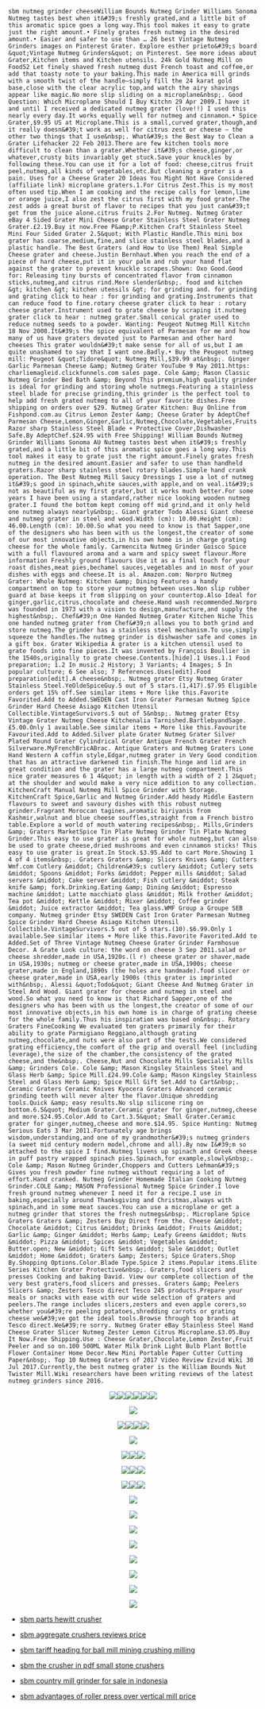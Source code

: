 
```
sbm nutmeg grinder cheeseWilliam Bounds Nutmeg Grinder Williams Sonoma Nutmeg tastes best when it&#39;s freshly grated,and a little bit of this aromatic spice goes a long way.This tool makes it easy to grate just the right amount.• Finely grates fresh nutmeg in the desired amount.• Easier and safer to use than … 26 best Vintage Nutmeg Grinders images on Pinterest Grater. Explore esther prieto&#39;s board &quot;Vintage Nutmeg Grinders&quot; on Pinterest. See more ideas about Grater,Kitchen items and Kitchen utensils. 24k Gold Nutmeg Mill on Food52 Let finely shaved fresh nutmeg dust French toast and coffee,or add that toasty note to your baking.This made in America mill grinds with a smooth twist of the handle—simply fill the 24 karat gold base,close with the clear acrylic top,and watch the airy shavings appear like magic.No more slip sliding on a microplane&nbsp;. Good Question: Which Microplane Should I Buy Kitchn 29 Apr 2009.I have it and until I received a dedicated nutmeg grater (love!!) I used this nearly every day.It works equally well for nutmeg and cinnamon.• Spice Grater,$9.95 US at Microplane.This is a small,curved grater,though,and it really doesn&#39;t work as well for citrus zest or cheese — the other two things that I use&nbsp;. What&#39;s the Best Way to Clean a Grater Lifehacker 22 Feb 2013.There are few kitchen tools more difficult to clean than a grater.Whether it&#39;s cheese,ginger,or whatever,crusty bits invariably get stuck.Save your knuckles by following these.You can use it for a lot of food: cheese,citrus fruit peel,nutmeg,all kinds of vegetables,etc.But cleaning a grater is a pain. Uses for a Cheese Grater 20 Ideas You Might Not Have Considered (affiliate link) microplane graters.1.For Citrus Zest.This is my most often used tip.When I am cooking and the recipe calls for lemon,lime or orange juice,I also zest the citrus first with my food grater.The zest adds a great burst of flavor to recipes that you just can&#39;t get from the juice alone.citrus fruits 2.For Nutmeg. Nutmeg Grater eBay 4 Sided Grater Mini Cheese Grater Stainless Steel Grater Nutmeg Grater.£2.19.Buy it now.Free P&amp;P.Kitchen Craft Stainless Steel Mini Four Sided Grater 2.5&quot; With Plastic Handle.This mini box grater has coarse,medium,fine,and slice stainless steel blades,and a plastic handle. The Best Graters (and How to Use Them) Real Simple Cheese grater and cheese.Justin Bernhaut.When you reach the end of a piece of hard cheese,put it in your palm and rub your hand flat against the grater to prevent knuckle scrapes.Shown: Oxo Good.Good for: Releasing tiny bursts of concentrated flavor from cinnamon sticks,nutmeg,and citrus rind.More slender&nbsp;. food and kitchen &gt; kitchen &gt; kitchen utensils &gt; for grinding and. for grinding and grating click to hear : for grinding and grating.Instruments that can reduce food to fine.rotary cheese grater click to hear : rotary cheese grater.Instrument used to grate cheese by scraping it.nutmeg grater click to hear : nutmeg grater.Small conical grater used to reduce nutmeg seeds to a powder. Wanting: Peugeot Nutmeg Mill Kitchn 18 Nov 2008.It&#39;s the spice equivalent of Parmesan for me and how many of us have graters devoted just to Parmesan and other hard cheeses This grater wouldn&#39;t make sense for all of us,but I am quite unashamed to say that I want one.Badly.• Buy the Peugeot nutmeg mill: Peugeot &quot;Tidore&quot; Nutmeg Mill,$39.99 at&nbsp;. Ginger Garlic Parmesan Cheese &amp; Nutmeg Grater YouTube 9 May 2011.https: charliemagleid.clickfunnels.com sales page. Cole &amp; Mason Classic Nutmeg Grinder Bed Bath &amp; Beyond This premium,high quality grinder is ideal for grinding and storing whole nutmegs.Featuring a stainless steel blade for precise grinding,this grinder is the perfect tool to help add fresh grated nutmeg to all of your favorite dishes.Free shipping on orders over $29. Nutmeg Grater Kitchen: Buy Online from Fishpond.com.au Citrus Lemon Zester &amp; Cheese Grater by AdeptChef Parmesan Cheese,Lemon,Ginger,Garlic,Nutmeg,Chocolate,Vegetables,Fruits Razor sharp Stainless Steel Blade + Protective Cover,Dishwasher Safe.By AdeptChef.$24.95 with Free Shipping! William Bounds Nutmeg Grinder Williams Sonoma AU Nutmeg tastes best when it&#39;s freshly grated,and a little bit of this aromatic spice goes a long way.This tool makes it easy to grate just the right amount.Finely grates fresh nutmeg in the desired amount.Easier and safer to use than handheld graters.Razor sharp stainless steel rotary blades.Simple hand crank operation. The Best Nutmeg Mill Saucy Dressings I use a lot of nutmeg it&#39;s good in spinach,white sauces,with apple,and on veal.it&#39;s not as beautiful as my first grater,but it works much better.For some years I have been using a standard,rather nice looking wooden nutmeg grater.I found the bottom kept coming off mid grind,and it only held one nutmeg always nearly&nbsp;. Giant grater Todo Alessi Giant cheese and nutmeg grater in steel and wood.Width (cm): 10.00.Height (cm): 46.00.Length (cm): 10.00.So what you need to know is that Sapper,one of the designers who has been with us the longest,the creator of some of our most innovative objects,in his own home is in charge grating cheese for the whole family. Carmencita Nutmeg Grinder Goisco Spice with a full flavoured aroma and a warm and spicy sweet flavour.More information Freshly ground flavours Use it as a final touch for your roast dishes,meat pies,bechamel sauces,vegetables and in most of your dishes with eggs and cheese.It is al. Amazon.com: Norpro Nutmeg Grater: Whole Nutmeg: Kitchen &amp; Dining Features a handy compartment on top to store your nutmeg between uses.Non slip rubber guard at base keeps it from slipping on your countertop.Also Ideal for ginger,garlic,citrus,chocolate and cheese.Hand wash recommended.Norpro was founded in 1973 with a vision to design,manufacture,and supply the highest&nbsp;. Chef&#39;n One Handed Nutmeg Grater Kitchen Niche This one handed nutmeg grater from Chef&#39;n allows you to both grind and store nutmeg.The grinder has a stainless steel mechanism.To use,simply squeeze the handles.The nutmeg grinder is dishwasher safe and comes in a gift box. Grater Wikipedia A grater is a kitchen utensil used to grate foods into fine pieces.It was invented by François Boullier in the 1540s,originally to grate cheese.Contents.[hide].1 Uses.1.1 Food preparation; 1.2 In music.2 History; 3 Variants; 4 Images; 5 In popular culture; 6 See also; 7 References.Uses[edit].Food preparation[edit].A cheese&nbsp;. Nutmeg grater Etsy Nutmeg Grater Stainless Steel.YeOldeSpiceGuy.5 out of 5 stars.(1,417).$7.95 Eligible orders get 15% off.See similar items + More like this.Favorite Favorited.Add to Added.SWEDEN Cast Iron Grater Parmesan Nutmeg Spice Grinder Hard Cheese Asiago Kitchen Utensil Collectible.VintageSurvivors.5 out of 5&nbsp;. Nutmeg grater Etsy Vintage Grater Nutmeg Cheese Kitchenalia Tarnished.BartlebyandSage.£5.00.Only 1 available.See similar items + More like this.Favourite Favourited.Add to Added.Silver plate Grater Nutmeg Grater Silver Plated Round Grater Cylindrical Grater Antique French Grater French Silverware.MyFrenchBricABrac. Antique Graters and Nutmeg Graters Lone Hand Western A coffin style,Edgar,nutmeg grater in Very Good condition that has an attractive darkened tin finish.The hinge and lid are in great condition and the grater has a large nutmeg compartment.This nice grater measures 6 1 4&quot; in length with a width of 2 1 2&quot; at the shoulder and would make a very nice addition to any collection. KitchenCraft Manual Nutmeg Mill Spice Grinder with Storage. KitchenCraft Spice,Garlic and Nutmeg Grinder.Add heady Middle Eastern flavours to sweet and savoury dishes with this robust nutmeg grinder.Fragrant Moroccan tagines,aromatic biriyanis from Kashmir,walnut and blue cheese souffles,straight from a French bistro table.Explore a world of mouth watering recipes&nbsp;. Mills,Grinders &amp; Graters MarketSpice Tin Plate Nutmeg Grinder Tin Plate Nutmeg Grinder.This easy to use grater is great for whole nutmeg,but can also be used to grate cheese,dried mushrooms and even cinnamon sticks! This easy to use grater is great.In Stock.$3.95.Add to cart More.Showing 1 4 of 4 items&nbsp;. Graters Graters &amp; Slicers Knives &amp; Cutters Wmf.com Cutlery &middot; Children&#39;s cutlery &middot; Cutlery sets &middot; Spoons &middot; Forks &middot; Pepper mills &middot; Salad servers &middot; Cake server &middot; Fish cutlery &middot; Steak knife &amp; fork.Drinking.Eating &amp; Dining &middot; Espresso machine &middot; Latte macchiato glass &middot; Milk frother &middot; Tea pot &middot; Kettle &middot; Mixer &middot; Coffee grinder &middot; Juice extractor &middot; Tea glass.WMF Group a Groupe SEB company. Nutmeg grinder Etsy SWEDEN Cast Iron Grater Parmesan Nutmeg Spice Grinder Hard Cheese Asiago Kitchen Utensil Collectible.VintageSurvivors.5 out of 5 stars.(10).$6.99.Only 1 available.See similar items + More like this.Favorite Favorited.Add to Added.Set of Three Vintage Nutmeg Cheese Grater Grinder Farmhosue Decor. A Grate Look culture: the word on cheese 3 Sep 2011.salad or cheese shredder,made in USA,1920s.(l r) cheese grater or shaver,made in USA,1930s; nutmeg or cheese grater,made in USA,1900s; cheese grater,made in England,1890s (the holes are handmade).food slicer or cheese grater,made in USA,early 1900s (this grater is imprinted with&nbsp;. Alessi &quot;Todo&quot; Giant Cheese And Nutmeg Grater in Steel And Wood. Giant grater for cheese and nutmeg in steel and wood.So what you need to know is that Richard Sapper,one of the designers who has been with us the longest,the creator of some of our most innovative objects,in his own home is in charge of grating cheese for the whole family.Thus his inspiration was based on&nbsp;. Rotary Graters FineCooking We evaluated ten graters primarily for their ability to grate Parmigiano Reggiano,although grating nutmeg,chocolate,and nuts were also part of the tests.We considered grating efficiency,the comfort of the grip and overall feel (including leverage),the size of the chamber,the consistency of the grated cheese,and the&nbsp;. Cheese,Nut and Chocolate Mills Speciality Mills &amp; Grinders Cole. Cole &amp; Mason Kingsley Stainless Steel and Glass Herb &amp; Spice Mill.£24.99.Cole &amp; Mason Kingsley Stainless Steel and Glass Herb &amp; Spice Mill Gift Set.Add to Cart&nbsp;. Ceramic Graters Ceramic Knives Kyocera Graters Advanced ceramic grinding teeth will never alter the flavor.Unique shredding tools.Quick &amp; easy results.No slip silicone ring on bottom.6.5&quot; Medium Grater.Ceramic grater for ginger,nutmeg,cheese and more.$24.95.Color.Add to Cart.3.5&quot; Small Grater.Ceramic grater for ginger,nutmeg,cheese and more.$14.95. Spice Hunting: Nutmeg Serious Eats 3 Mar 2011.Fortunately age brings wisdom,understanding,and one of my grandmother&#39;s nutmeg grinders (a sweet mid century modern model,chrome and all).By now I&#39;m so attached to the spice I find.Nutmeg livens up spinach and Greek cheese in puff pastry wrapped spinach pies.Spinach,for example,slowly&nbsp;. Cole &amp; Mason Nutmeg Grinder,Choppers and Cutters Lehman&#39;s Gives you fresh powder fine nutmeg without requiring a lot of effort.Hand cranked. Nutmeg Grinder Homemade Italian Cooking Nutmeg Grinder.COLE &amp; MASON Professional Nutmeg Spice Grinder.I love fresh ground nutmeg whenever I need it for a recipe.I use in baking,especially around Thanksgiving and Christmas,always with spinach,and in some meat sauces.You can use a microplane or get a nutmeg grinder that stores the fresh nutmegs&nbsp;. Microplane Spice Graters Graters &amp; Zesters Buy Direct from the. Cheese &middot; Chocolate &middot; Citrus &middot; Drinks &middot; Fruits &middot; Garlic &amp; Ginger &middot; Herbs &amp; Leafy Greens &middot; Nuts &middot; Pizza &middot; Spices &middot; Vegetables &middot; Butter.open; New &middot; Gift Sets &middot; Sale &middot; Outlet &middot; Home &middot; Graters &amp; Zesters; Spice Graters.Shop By.Shopping Options.Color.Blade Type.Spice 2 items.Popular items.Elite Series Kitchen Grater Protective&nbsp;. Graters,food slicers and presses Cooking and baking David. View our complete collection of the very best graters,food slicers and presses. Graters &amp; Peelers Slicers &amp; Zesters Tesco direct Tesco 245 products.Prepare your meals or snacks with ease with our wide selection of graters and peelers.The range includes slicers,zesters and even apple corers,so whether you&#39;re peeling potatoes,shredding carrots or grating cheese we&#39;ve got the ideal tools.Browse through top brands at Tesco direct.We&#39;re sorry. Nutmeg Grater eBay Stainless Steel Hand Cheese Grater Slicer Nutmeg Zester Lemon Citrus Microplane.$3.05.Buy It Now.Free Shipping.Use : Cheese Grater,Chocolate,Lemon Zester,Fruit Peeler and so on.100 500ML Water Milk Drink Light Bulb Plant Bottle Flower Container Home Decor.New Mini Portable Paper Cutter Cutting Paper&nbsp;. Top 10 Nutmeg Graters of 2017 Video Review Ezvid Wiki 30 Jul 2017.Currently,the best nutmeg grater is the William Bounds Nut Twister Mill.Wiki researchers have been writing reviews of the latest nutmeg grinders since 2016. 
```

<div align="center">
  
<a rel="nofollow" href="https://m.shibang-china.com?f=github&k=sbm+nutmeg+grinder+cheese"><img src="https://static.shibang-china.com/en/l.png"></a><img src="https://static.shibang-china.com/en/hw.png"><a rel="nofollow" href="https://m.shibang-china.com/product/?f=github&k=sbm+nutmeg+grinder+cheese"><img src="https://static.shibang-china.com/en/p.png"></a><a rel="nofollow" href="https://m.shibang-china.com/cases/?f=github&k=sbm+nutmeg+grinder+cheese"><img src="https://static.shibang-china.com/en/c.png"></a><a rel="nofollow" href="https://m.shibang-china.com/news/?f=github&k=sbm+nutmeg+grinder+cheese"><img src="https://static.shibang-china.com/en/n.png"></a><a rel="nofollow" href="https://m.shibang-china.com?f=github&k=sbm+nutmeg+grinder+cheese"><img src="https://static.shibang-china.com/en/m.png"></a>

<a rel="nofollow" href="https://m.shibang-china.com/product/?f=github&k=sbm+nutmeg+grinder+cheese"><img src="https://static.shibang-china.com/en/b.jpg"></a>
  
<a rel="nofollow" href="https://m.shibang-china.com/solution-aggregate.html?f=github&k=sbm+nutmeg+grinder+cheese"><img src="https://static.shibang-china.com/en/a.jpg"></a><a rel="nofollow" href="https://m.shibang-china.com/solution-mine.html?f=github&k=sbm+nutmeg+grinder+cheese"><img src="https://static.shibang-china.com/en/m.jpg"></a><a rel="nofollow" href="https://m.shibang-china.com/solution-mill.html?f=github&k=sbm+nutmeg+grinder+cheese"><img src="https://static.shibang-china.com/en/g.jpg"></a><a rel="nofollow" href="https://m.shibang-china.com/solution-epc.html?f=github&k=sbm+nutmeg+grinder+cheese"><img src="https://static.shibang-china.com/en/e.jpg"></a>

<a rel="nofollow" href="https://m.shibang-china.com/product/?f=github&k=sbm+nutmeg+grinder+cheese"><img src="https://static.shibang-china.com/en/a-p.png"></a>

<a rel="nofollow" href="https://m.shibang-china.com/product/crusher/c6x.html?f=github&k=sbm+nutmeg+grinder+cheese"><img src="https://static.shibang-china.com/en/j.jpg"></a><a rel="nofollow" href="https://m.shibang-china.com/product/crusher/ci5x.html?f=github&k=sbm+nutmeg+grinder+cheese"><img src="https://static.shibang-china.com/en/i.jpg"></a><a rel="nofollow" href="https://m.shibang-china.com/product/crusher/hst.html?f=github&k=sbm+nutmeg+grinder+cheese"><img src="https://static.shibang-china.com/en/c.jpg"></a>

<a rel="nofollow" href="https://m.shibang-china.com/product/mill/mtw.html?f=github&k=sbm+nutmeg+grinder+cheese"><img src="https://static.shibang-china.com/en/mtw.jpg"></a><a rel="nofollow" href="https://m.shibang-china.com/product/mill/scm.html?f=github&k=sbm+nutmeg+grinder+cheese"><img src="https://static.shibang-china.com/en/scm.jpg"></a><a rel="nofollow" href="https://m.shibang-china.com/product/mill/lm.html?f=github&k=sbm+nutmeg+grinder+cheese"><img src="https://static.shibang-china.com/en/lm.jpg"></a>

<a rel="nofollow" href="https://m.shibang-china.com/product/sand/vsi6x.html?f=github&k=sbm+nutmeg+grinder+cheese"><img src="https://static.shibang-china.com/en/6x.jpg"></a><a rel="nofollow" href="https://m.shibang-china.com/product/sand/vu.html?f=github&k=sbm+nutmeg+grinder+cheese"><img src="https://static.shibang-china.com/en/vu.jpg"></a><a rel="nofollow" href="https://m.shibang-china.com/product/mobile/klun.html?f=github&k=sbm+nutmeg+grinder+cheese"><img src="https://static.shibang-china.com/en/k.jpg"></a>

<a rel="nofollow" href="https://m.shibang-china.com/cases/?f=github&k=sbm+nutmeg+grinder+cheese"><img src="https://static.shibang-china.com/en/case.png"></a>

<a rel="nofollow" href="https://m.shibang-china.com/cases/aggregate/202.html?f=github&k=sbm+nutmeg+grinder+cheese"><img src="https://static.shibang-china.com/en/c-1.jpg"></a>

<a rel="nofollow" href="https://m.shibang-china.com/cases/aggregate/203.html?f=github&k=sbm+nutmeg+grinder+cheese"><img src="https://static.shibang-china.com/en/c-2.jpg"></a>

<a rel="nofollow" href="https://m.shibang-china.com/cases/mill/123.html?f=github&k=sbm+nutmeg+grinder+cheese"><img src="https://static.shibang-china.com/en/c-3.jpg"></a>

<a rel="nofollow" href="https://m.shibang-china.com/contact_us.html?f=github&k=sbm+nutmeg+grinder+cheese"><img src="https://static.shibang-china.com/en/contact.png"></a>

<a rel="nofollow" href="https://swt.shibang-china.com/?f=github&k=sbm+nutmeg+grinder+cheese"><img src="https://static.shibang-china.com/en/chat.png"></a>

<a rel="nofollow" href="https://whatsapp.shibangsoft.com/WhatsApp.php?f=github&k=sbm+nutmeg+grinder+cheese"><img src="https://static.shibang-china.com/en/whatsapp.png"></a>

<a rel="nofollow" href="https://m.shibang-china.com/?f=github&k=sbm+nutmeg+grinder+cheese"><img src="https://static.shibang-china.com/en/website.png"></a>

</div>


* [sbm parts hewitt crusher](sbm%20parts%20hewitt%20crusher.md)

* [sbm aggregate crushers reviews price](sbm%20aggregate%20crushers%20reviews%20price.md)

* [sbm tariff heading for ball mill mining crushing milling](sbm%20tariff%20heading%20for%20ball%20mill%20mining%20crushing%20milling.md)

* [sbm the crusher in pdf small stone crushers](sbm%20the%20crusher%20in%20pdf%20small%20stone%20crushers.md)

* [sbm country mill grinder for sale in indonesia](sbm%20country%20mill%20grinder%20for%20sale%20in%20indonesia.md)

* [sbm advantages of roller press over vertical mill price](sbm%20advantages%20of%20roller%20press%20over%20vertical%20mill%20price.md)